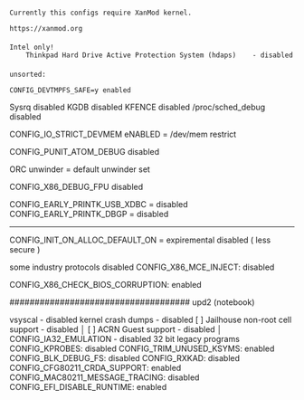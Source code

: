 ####

	Currently this configs require XanMod kernel.
	
	https://xanmod.org

####
	Intel only!
        Thinkpad Hard Drive Active Protection System (hdaps)    - disabled


####
	unsorted:

	CONFIG_DEVTMPFS_SAFE=y enabled
Sysrq disabled
KGDB  disabled
KFENCE disabled
/proc/sched_debug disabled

CONFIG_IO_STRICT_DEVMEM  eNABLED   =  /dev/mem restrict

CONFIG_PUNIT_ATOM_DEBUG  disabled

ORC unwinder   =  default unwinder set

CONFIG_X86_DEBUG_FPU      disabled

CONFIG_EARLY_PRINTK_USB_XDBC   = disabled
CONFIG_EARLY_PRINTK_DBGP   =  disabled
___
CONFIG_INIT_ON_ALLOC_DEFAULT_ON   =  expiremental  disabled ( less secure )


some industry protocols disabled
CONFIG_X86_MCE_INJECT:   disabled

CONFIG_X86_CHECK_BIOS_CORRUPTION:     enabled


#################################### upd2 (notebook)

vsyscal            - disabled
kernel crash dumps - disabled
[ ]   Jailhouse non-root cell support        - disabled                                                     │
[ ]   ACRN Guest support                  - disabled                                                               │
CONFIG_IA32_EMULATION                    - disabled 32 bit legacy programs
CONFIG_KPROBES:        disabled
CONFIG_TRIM_UNUSED_KSYMS:                      enabled
CONFIG_BLK_DEBUG_FS:                 disabled
CONFIG_RXKAD:                      disabled
CONFIG_CFG80211_CRDA_SUPPORT:            enabled
CONFIG_MAC80211_MESSAGE_TRACING:           disabled
CONFIG_EFI_DISABLE_RUNTIME:                                  enabled

